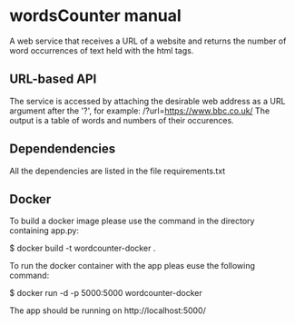 # wordsCounter manual
A web service that receives a URL of a website and returns the number of word occurrences of text held with the html tags.
## URL-based API
The service is accessed by attaching the desirable web address as a URL argument after the '?', for example: /?url=https://www.bbc.co.uk/
The output is a table of words and numbers of their occurences.
## Dependendencies
All the dependencies are listed in the file requirements.txt
## Docker
To build a docker image please use the command in the directory containing app.py:

$ docker build -t wordcounter-docker . 

To run the docker container with the app pleas euse the following command:

$ docker run -d -p 5000:5000 wordcounter-docker

The app should be running on http://localhost:5000/
